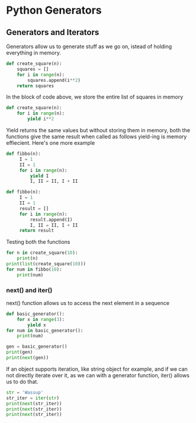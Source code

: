 # Python Generators
## Generators and Iterators
Generators allow us to generate stuff as we go on, istead of holding everything in memory.
```python
def create_square(n):
    squares = []
    for i in range(n):
        squares.append(i**2)
    return squares
```
In the block of code above, we store the entire list of squares in memory
```python
def create_square(n):
    for i in range(n):
        yield i**2
```
Yield returns the same values but without storing them in memory,
both the functions give the same result when called as follows
yield-ing is memory effiecient. Here's one more example

```python
def fibbo(n):
     I = 1
     II = 1
     for i in range(n):
         yield I
         I, II = II, I + II
```
```python
def fibbo(n):
     I = 1
     II = 1
     result = []
     for i in range(n):
         result.append(I)
         I, II = II, I + II
     return result
```
Testing both the functions
```python
for n in create_square(10):
    print(n)
print(list(create_square(10)))
for num in fibbo(10):
    print(num)
```
### next() and iter()
next() function allows us to access the next element in a sequence
```python
def basic_generator():
    for x in range(3):
        yield x
for num in basic_generator():
    print(num)

gen = basic_generator()
print(gen)
print(next(gen))
```
If an object supports iteration, like string object for example, and if we can not directly iterate over it, as we can with a generator function, iter() allows us to do that.
```python
str = 'Wassup'
str_iter = iter(str)
print(next(str_iter))
print(next(str_iter))
print(next(str_iter))
```